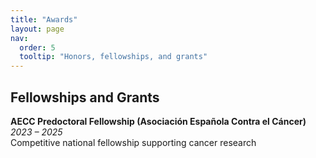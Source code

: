 ```yaml
---
title: "Awards"
layout: page
nav:
  order: 5
  tooltip: "Honors, fellowships, and grants"
---
```


## Fellowships and Grants

**AECC Predoctoral Fellowship (Asociación Española Contra el Cáncer)**  
*2023 – 2025*  
Competitive national fellowship supporting cancer research
